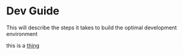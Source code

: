 # Dev Guide

This will describe the steps it takes to build the optimal development environment

this is a [thing](thing)

